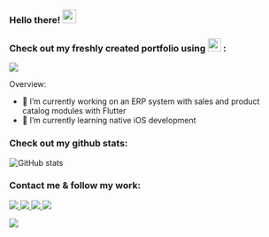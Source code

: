 ### Hello there! <img src="https://media.giphy.com/media/hvRJCLFzcasrR4ia7z/giphy.gif" height="25px" width="25px">

### Check out my freshly created portfolio using <img src="https://upload.wikimedia.org/wikipedia/commons/1/17/Google-flutter-logo.png" height="24"/> :
<a href="https://ervindobri.github.io/"><img src="https://img.shields.io/badge/Portfolio-1877F2?style=for-the-badge&logoColor=white&color=00c797"/></a>

<!--
**ervindobri/ervindobri** is a ✨ _special_ ✨ repository because its `README.md` (this file) appears on your GitHub profile.

Here are some ideas to get you started:
Overview:
- 🔭 I’m currently working on ...
- 🌱 I’m currently learning ...
- 👯 I’m looking to collaborate on ...
- 🤔 I’m looking for help with ...
- 💬 Ask me about ...
- 📫 How to reach me: ...
- 😄 Pronouns: ...
- ⚡ Fun fact: ...
-->

Overview:
- 🔭 I’m currently working on an ERP system with sales and product catalog modules with Flutter 
- 🌱 I’m currently learning native iOS development
<!-- - 👯 I’m looking to collaborate on ... -->
<!-- - 🤔 I’m looking for help with ... -->
<!-- - 💬 Ask me about  -->
<!-- - 📫 How to reach me: ... -->
<!-- - 😄 Pronouns: ... -->
<!-- - ⚡ Fun fact: ... -->

### Check out my github stats:

![GitHub stats](https://github-readme-stats.vercel.app/api?username=ervindobri&show_icons=true&theme=tokyonight&count_private=true)


### Contact me & follow my work:

<a href="https://www.facebook.com/mhmzdev/">
    <img src="https://img.shields.io/badge/Facebook-1877F2?style=for-the-badge&logo=facebook&logoColor=white" />
</a>
<a href="https://www.instagram.com/ui.winter/">
    <img src="https://img.shields.io/badge/Instagram-E4405F?style=for-the-badge&logo=instagram&logoColor=white" />
</a>
<a href="https://www.dribbble.com/w1nt_r/">
    <img src="https://img.shields.io/badge/Dribbble-ea4c89?style=for-the-badge&logo=dribbble&logoColor=white" />
</a>
<a href="https://www.behance.net/w1nt_r">
    <img src="https://img.shields.io/badge/Behance-0057ff?style=for-the-badge&logo=behance&logoColor=white" />
</a>


[1.1]: http://i.imgur.com/tXSoThF.png (twitter icon with padding)
[2.1]: http://i.imgur.com/P3YfQoD.png (facebook icon with padding)
[3.1]: http://i.imgur.com/yCsTjba.png (google plus icon with padding)
[4.1]: http://i.imgur.com/YckIOms.png (tumblr icon with padding)
[5.1]: http://i.imgur.com/1AGmwO3.png (dribbble icon with padding)
[6.1]: http://i.imgur.com/0o48UoR.png (github icon with padding)

![](https://visitor-badge.laobi.icu/badge?page_id=ervindobri.ervindobri)
